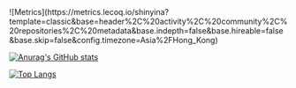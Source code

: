 <div algin="center">
 ![Metrics](https://metrics.lecoq.io/shinyina?template=classic&base=header%2C%20activity%2C%20community%2C%20repositories%2C%20metadata&base.indepth=false&base.hireable=false&base.skip=false&config.timezone=Asia%2FHong_Kong)

[![Anurag's GitHub stats](https://github-readme-stats.vercel.app/api?username=shinyina)](https://github.com/anuraghazra/github-readme-stats)

[![Top Langs](https://github-readme-stats.vercel.app/api/top-langs/?username=shinyina&layout=compact)](https://github.com/anuraghazra/github-readme-stats)
</div>
